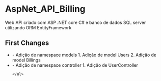 # AspNet_API_Billing
Web API criado com ASP .NET core C# e banco de dados SQL server utilizando ORM EntityFramework.

  <div>
    <h2> First Changes </h2>
    <ul>
      <li>
        - Adição de namespace models
          1. Adição de model Users
          2. Adição de model Billings
      </li>
      <li>
        - Adição de namespace controller
          1. Adição de UserController
      </li>
      
    </ul>
  </div>
